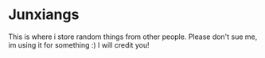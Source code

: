 # Junxiangs
This is where i store random things from other people. Please don't sue me, im using it for something :)
I will credit you!
